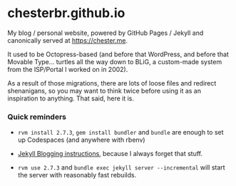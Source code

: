# chesterbr.github.io

My blog / personal website, powered by GitHub Pages / Jekyll and canonically served at https://chester.me.

It used to be Octopress-based (and before that WordPress, and before that Movable Type... turtles all the way down to BLiG, a custom-made system from the ISP/Portal I worked on in 2002).

As a result of those migrations, there are lots of loose files and redirect shenanigans, so you may want to think twice before using it as an inspiration to anything. That said, here it is.

### Quick reminders

- `rvm install 2.7.3`, `gem install bundler` and `bundle` are enough to set up Codespaces (and anywhere with rbenv)

- [Jekyll Blogging instructions](https://jekyllrb.com/docs/step-by-step/08-blogging/), because I always forget that stuff.

- `rvm use 2.7.3` and `bundle exec jekyll server --incremental` will start the server with reasonably fast rebuilds.
